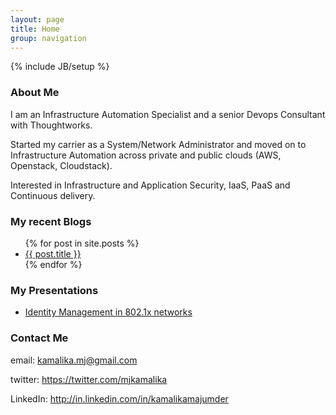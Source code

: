 ```yaml
---
layout: page
title: Home
group: navigation
---
```

{% include JB/setup %}

### About Me

I am an Infrastructure Automation Specialist and a senior Devops Consultant with Thoughtworks.

Started my carrier as a System/Network Administrator and moved on to Infrastructure Automation across private and public clouds (AWS, Openstack, Cloudstack).

Interested in Infrastructure and Application Security, IaaS, PaaS and Continuous delivery.

### My recent Blogs

<ul>
  {% for post in site.posts %}
    <li>
      <a href="{{ post.url }}">{{ post.title }}</a>
    </li>
  {% endfor %}
</ul>

### My Presentations

<ul>
  <li>
  <a href="http://www.slideshare.net/kamalikamj/identity-management-15171366">Identity Management in 802.1x networks</a>
</li>
</ul>

### Contact Me 
  email: kamalika.mj@gmail.com

  twitter: https://twitter.com/mjkamalika
  
  LinkedIn: http://in.linkedin.com/in/kamalikamajumder



